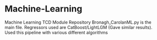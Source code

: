 # Machine-Learning
Machine Learning TCD Module Repository
Bronagh_CarolanML.py is the main file. Regressors used are CatBoost/LightLGM (Gave similar results).
Used this pipeline with various different algorithms
